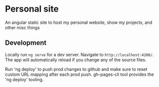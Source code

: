 # Personal site

An angular static site to host my personal website, show my projects, and other misc things

## Development

Locally run `ng serve` for a dev server. Navigate to `http://localhost:4200/`. The app will automatically reload if you change any of the source files.

Run 'ng deploy' to push prod changes to github and make sure to reset custom URL mapping after each prod push. gh-pages-cli tool provides the 'ng deploy' tooling.